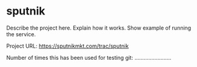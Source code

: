 sputnik
=======

Describe the project here. Explain how it works. Show example of running the service.

Project URL: https://sputnikmkt.com/trac/sputnik

Number of times this has been used for testing git:
........................
